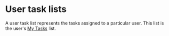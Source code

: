 # User task lists

A user task list represents the tasks assigned to a particular user. This list is the user's [My Tasks](https://asana.com/guide/help/fundamentals/my-tasks) list.